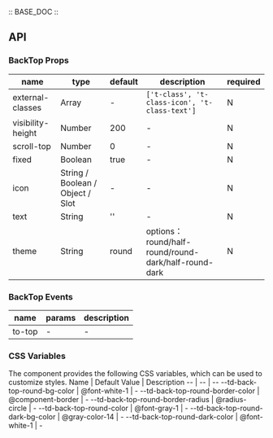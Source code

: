:: BASE_DOC ::

## API

### BackTop Props

name | type | default | description | required
-- | -- | -- | -- | --
external-classes | Array | - | `['t-class', 't-class-icon', 't-class-text']` | N
visibility-height | Number | 200 | \- | N
scroll-top | Number | 0 | \- | N
fixed | Boolean | true | \- | N
icon | String / Boolean / Object / Slot | - | \- | N
text | String | '' | \- | N
theme | String | round | options：round/half-round/round-dark/half-round-dark | N

### BackTop Events

name | params | description
-- | -- | --
to-top | \- | \-


### CSS Variables
The component provides the following CSS variables, which can be used to customize styles.
Name | Default Value | Description 
-- | -- | --
--td-back-top-round-bg-color | @font-white-1 | - 
--td-back-top-round-border-color | @component-border | - 
--td-back-top-round-border-radius | @radius-circle | - 
--td-back-top-round-color | @font-gray-1 | - 
--td-back-top-round-dark-bg-color | @gray-color-14 | - 
--td-back-top-round-dark-color | @font-white-1 | - 
